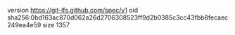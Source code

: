 version https://git-lfs.github.com/spec/v1
oid sha256:0bd163ac870d062a26d2706308523ff9d2b0385c3cc43fbb8fecaec249ea4e59
size 1357
